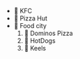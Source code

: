 * :pizza: KFC
* :pizza: Pizza Hut
* :pizza: Food city
  1. :pizza: Dominos Pizza
  2. :pizza: HotDogs
  3. :pizza: Keels
